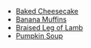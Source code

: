 - [Baked Cheesecake](baked_cheesecake.md)
- [Banana Muffins](banana_muffins.md)
- [Braised Leg of Lamb](braised_lamb_leg.md)
- [Pumpkin Soup](pumpkin_soup.md)
